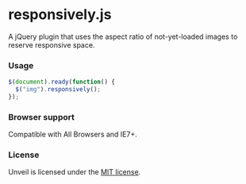 # responsively.js
A jQuery plugin that uses the aspect ratio of not-yet-loaded images to reserve responsive space.

### Usage
```js
$(document).ready(function() {
  $("img").responsively();
});
```

### Browser support
Compatible with All Browsers and IE7+.

### License
Unveil is licensed under the [MIT license](http://opensource.org/licenses/MIT).
